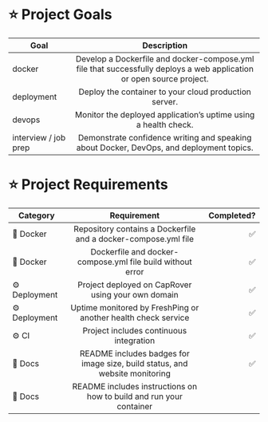 # **⭐️ Project Goals**

| Goal          | Description   | 
| ------------- |:-------------:| 
| docker     | Develop a Dockerfile and docker-compose.yml file that successfully deploys a web application or open source project. |
| deployment     | Deploy the container to your cloud production server.     |
| devops | Monitor the deployed application’s uptime using a health check.      |
| interview / job prep    | Demonstrate confidence writing and speaking about Docker, DevOps, and deployment topics. |



# **⭐️ Project Requirements**

| Category          | Requirement   | Completed?   |
| ------------- |:-------------:| -----------:|
| 🐳 Docker    | Repository contains a Dockerfile and a docker-compose.yml file | ✅ |
| 🐳 Docker    | Dockerfile and docker-compose.yml file build without error   |  ✅  |
| ⚙️ Deployment | Project deployed on CapRover using your own domain     |  ✅  |
| ⚙️ Deployment   | Uptime monitored by FreshPing or another health check service | ✅ |
| ⚙️ CI	    | Project includes continuous integration  | ✅ |
| 📝 Docs	| README includes badges for image size, build status, and website monitoring    | ✅  |
| 📝 Docs   | README includes instructions on how to build and run your container |  |
